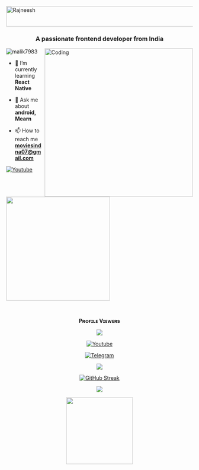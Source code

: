 <img src="https://readme-typing-svg.herokuapp.com?font=Kaushan+Script&size=40&duration=3500&color=447FF7&background=FFFFFF00&center=true&vCenter=true&width=650&height=55&lines=Hey!+It's+Rajneesh+%F0%9F%91%8B%F0%9F%8F%BB;I+am+a+Deploma+Student+%F0%9F%A7%91%F0%9F%8F%BB%E2%80%8D%F0%9F%92%BB;I+am+from+India+%F0%9F%87%AE%F0%9F%87%B3;I+am+a+small+Youtube+come+developer+%F0%9F%93%88;Please+Support+Subscribe+and+Follow+%E2%9A%99%EF%B8%8F" alt="Rajneesh" width="650" height="55">
<h3 align="center">A passionate frontend developer from India</h3>
<img align="right"alt="Coding"width="400"src="https://cdn.dribbble.com/users/1162077/screenshots/3848914/programmer.gif">

<p align="left"> <img src="https://komarev.com/ghpvc/?username=malik7983&label=Profile%20views&color=0e75b6&style=flat" alt="malik7983" /> </p>

- 🌱 I’m currently learning **React Native**

- 💬 Ask me about **android, Mearn**

- 📫 How to reach me **moviesindna07@gmail.com**

[![Youtube](https://img.shields.io/badge/Youtube-%23E4405F.svg?logo=Youtube&logoColor=white)](https://youtube.com/channel/UCFDpDpnOgcoztiiIkjnJYfw)
<img src="https://img.shields.io/badge/Subscribe-red?logo=youtube" width="280">
</p>

<div align="center">
<br><p align="center"><b>Pʀᴏғɪʟᴇ Vɪᴇᴡᴇʀs</b></p>  
<p align="center"><img align="center" src="https://profile-counter.glitch.me/{Rajneesh058}/count.svg"/></p> 

 [![Youtube](https://img.shields.io/badge/Youtube-%23E4405F.svg?logo=Youtube&logoColor=white)](https://youtube.com/channel/UCPaHDqWf3D3w2nxb8p3sr4A)

<a href="https://telegram.dog/Rajneesh_Singh_Tomar"><img alt="Telegram" src="https://img.shields.io/badge/Sahid-2CA5E0?style=for-the-badge&logo=telegram&logoColor=blue"/></a>
</p>

<p align="center">
<img src="https://github-stats-alpha.vercel.app/api/?username=malik7983&cc=000&tc=00ff00&ic=fff000&bc=fff" align="center">
</p>    

[![GitHub Streak](https://github-readme-streak-stats.herokuapp.com/?user=malik7983&theme=highcontrast)](https://github.com/malik7983/github-readme-streak-stats)
</div>

<p align="center">
  <a href="https://github.com/Rajneesh058">
    <img src="https://activity-graph.herokuapp.com/graph?username=malik7983&theme=react-dark" />
  </a>
</p>

<p align="center">
<a href="https://youtube.com/channel/UCPaHDqWf3D3w2nxb8p3sr4A">
  <img src="https://img.shields.io/badge/Subscribe-red?logo=youtube" width="180">
</p>
